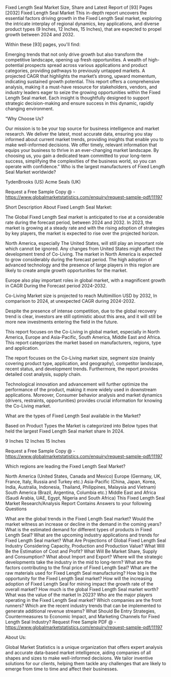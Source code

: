 Fixed Length Seal Market Size, Share and Latest Report of [93] Pages [2032]
Fixed Length Seal Market This in-depth report uncovers the essential factors driving growth in the Fixed Length Seal market, exploring the intricate interplay of regional dynamics, key applications, and diverse product types (9 Inches, 12 Inches, 15 Inches), that are expected to propel growth between 2024 and 2032.

Within these [93] pages, you'll find:

Emerging trends that not only drive growth but also transform the competitive landscape, opening up fresh opportunities.
A wealth of high-potential prospects spread across various applications and product categories, providing pathways to previously untapped markets.
A projected CAGR that highlights the market’s strong, upward momentum, indicating sustained growth potential.
This report offers a comprehensive analysis, making it a must-have resource for stakeholders, vendors, and industry leaders eager to seize the growing opportunities within the Fixed Length Seal market. Each insight is thoughtfully designed to support strategic decision-making and ensure success in this dynamic, rapidly changing environment.

“Why Choose Us?

Our mission is to be your top source for business intelligence and market research.
We deliver the latest, most accurate data, ensuring you stay informed about current market trends, providing insights that enable you to make well-informed decisions.
We offer timely, relevant information that equips your business to thrive in an ever-changing market landscape.
By choosing us, you gain a dedicated team committed to your long-term success, simplifying the complexities of the business world, so you can operate with confidence.”
Who is the largest manufacturers of Fixed Length Seal Market worldwide?

 

TydenBrooks (US)
Acme Seals (UK)
 

Request a Free Sample Copy @ - https://www.globalmarketstatistics.com/enquiry/request-sample-pdf/11197

 

Short Description About Fixed Length Seal Market:

The Global Fixed Length Seal market is anticipated to rise at a considerable rate during the forecast period, between 2024 and 2032. In 2023, the market is growing at a steady rate and with the rising adoption of strategies by key players, the market is expected to rise over the projected horizon.

North America, especially The United States, will still play an important role which cannot be ignored. Any changes from United States might affect the development trend of Co-Living. The market in North America is expected to grow considerably during the forecast period. The high adoption of advanced technology and the presence of large players in this region are likely to create ample growth opportunities for the market.

Europe also play important roles in global market, with a magnificent growth in CAGR During the Forecast period 2024-2032.

Co-Living Market size is projected to reach Multimillion USD by 2032, In comparison to 2024, at unexpected CAGR during 2024-2032.

Despite the presence of intense competition, due to the global recovery trend is clear, investors are still optimistic about this area, and it will still be more new investments entering the field in the future.

This report focuses on the Co-Living in global market, especially in North America, Europe and Asia-Pacific, South America, Middle East and Africa. This report categorizes the market based on manufacturers, regions, type and application.

The report focuses on the Co-Living market size, segment size (mainly covering product type, application, and geography), competitor landscape, recent status, and development trends. Furthermore, the report provides detailed cost analysis, supply chain.

Technological innovation and advancement will further optimize the performance of the product, making it more widely used in downstream applications. Moreover, Consumer behavior analysis and market dynamics (drivers, restraints, opportunities) provides crucial information for knowing the Co-Living market.

What are the types of Fixed Length Seal available in the Market?

Based on Product Types the Market is categorized into Below types that held the largest Fixed Length Seal market share In 2024.

 

9 Inches
12 Inches
15 Inches
 

Request a Free Sample Copy @ - https://www.globalmarketstatistics.com/enquiry/request-sample-pdf/11197

Which regions are leading the Fixed Length Seal Market?

North America (United States, Canada and Mexico)
Europe (Germany, UK, France, Italy, Russia and Turkey etc.)
Asia-Pacific (China, Japan, Korea, India, Australia, Indonesia, Thailand, Philippines, Malaysia and Vietnam)
South America (Brazil, Argentina, Columbia etc.)
Middle East and Africa (Saudi Arabia, UAE, Egypt, Nigeria and South Africa)
This Fixed Length Seal Market Research/Analysis Report Contains Answers to your following Questions

What are the global trends in the Fixed Length Seal market? Would the market witness an increase or decline in the demand in the coming years?
What is the estimated demand for different types of products in Fixed Length Seal? What are the upcoming industry applications and trends for Fixed Length Seal market?
What Are Projections of Global Fixed Length Seal Industry Considering Capacity, Production and Production Value? What Will Be the Estimation of Cost and Profit? What Will Be Market Share, Supply and Consumption? What about Import and Export?
Where will the strategic developments take the industry in the mid to long-term?
What are the factors contributing to the final price of Fixed Length Seal? What are the raw materials used for Fixed Length Seal manufacturing?
How big is the opportunity for the Fixed Length Seal market? How will the increasing adoption of Fixed Length Seal for mining impact the growth rate of the overall market?
How much is the global Fixed Length Seal market worth? What was the value of the market In 2023?
Who are the major players operating in the Fixed Length Seal market? Which companies are the front runners?
Which are the recent industry trends that can be implemented to generate additional revenue streams?
What Should Be Entry Strategies, Countermeasures to Economic Impact, and Marketing Channels for Fixed Length Seal Industry?
Request Free Sample PDF @ - https://www.globalmarketstatistics.com/enquiry/request-sample-pdf/11197

About Us:

Global Market Statistics is a unique organization that offers expert analysis and accurate data-based market intelligence, aiding companies of all shapes and sizes to make well-informed decisions. We tailor inventive solutions for our clients, helping them tackle any challenges that are likely to emerge from time to time and affect their businesses.